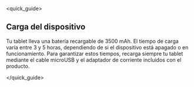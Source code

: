 <quick_guide> 

## Carga del dispositivo

Tu tablet lleva una batería recargable de 3500 mAh. El tiempo de carga varía entre 3 y 5 horas, dependiendo de si el dispositivo está apagado o en funcionamiento. Para  garantizar estos tiempos, recarga siempre tu tablet mediante el cable microUSB y el adaptador de corriente incluidos con el producto.

</quick_guide>
